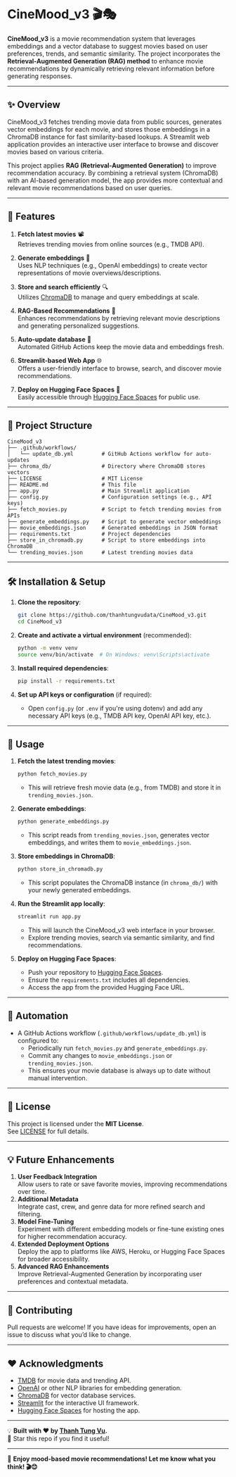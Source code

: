# CineMood_v3 🎬🎭

**CineMood_v3** is a movie recommendation system that leverages embeddings and a vector database to suggest movies based on user preferences, trends, and semantic similarity. The project incorporates the **Retrieval-Augmented Generation (RAG) method** to enhance movie recommendations by dynamically retrieving relevant information before generating responses.

---

## ✨ Overview
CineMood_v3 fetches trending movie data from public sources, generates vector embeddings for each movie, and stores those embeddings in a ChromaDB instance for fast similarity-based lookups. A Streamlit web application provides an interactive user interface to browse and discover movies based on various criteria.

This project applies **RAG (Retrieval-Augmented Generation)** to improve recommendation accuracy. By combining a retrieval system (ChromaDB) with an AI-based generation model, the app provides more contextual and relevant movie recommendations based on user queries.

---

## 🚀 Features
1. **Fetch latest movies** 📽️  
   Retrieves trending movies from online sources (e.g., TMDB API).

2. **Generate embeddings** 🧠  
   Uses NLP techniques (e.g., OpenAI embeddings) to create vector representations of movie overviews/descriptions.

3. **Store and search efficiently** 🔍  
   Utilizes [ChromaDB](https://docs.trychroma.com/) to manage and query embeddings at scale.

4. **RAG-Based Recommendations** 🔗  
   Enhances recommendations by retrieving relevant movie descriptions and generating personalized suggestions.

5. **Auto-update database** 🔄  
   Automated GitHub Actions keep the movie data and embeddings fresh.

6. **Streamlit-based Web App** 🌐  
   Offers a user-friendly interface to browse, search, and discover movie recommendations.

7. **Deploy on Hugging Face Spaces** 🚀  
   Easily accessible through [Hugging Face Spaces](https://huggingface.co/spaces/) for public use.

---

## 📂 Project Structure
```
CineMood_v3
├── .github/workflows/
│   └── update_db.yml         # GitHub Actions workflow for auto-updates
├── chroma_db/                # Directory where ChromaDB stores vectors
├── LICENSE                   # MIT License
├── README.md                 # This file
├── app.py                    # Main Streamlit application
├── config.py                 # Configuration settings (e.g., API keys)
├── fetch_movies.py           # Script to fetch trending movies from APIs
├── generate_embeddings.py    # Script to generate vector embeddings
├── movie_embeddings.json     # Generated embeddings in JSON format
├── requirements.txt          # Project dependencies
├── store_in_chromadb.py      # Script to store embeddings into ChromaDB
└── trending_movies.json      # Latest trending movies data
```

---

## 🛠 Installation & Setup

1. **Clone the repository**:
   ```bash
   git clone https://github.com/thanhtungvudata/CineMood_v3.git
   cd CineMood_v3
   ```

2. **Create and activate a virtual environment** (recommended):
   ```bash
   python -m venv venv
   source venv/bin/activate  # On Windows: venv\Scripts\activate
   ```

3. **Install required dependencies**:
   ```bash
   pip install -r requirements.txt
   ```

4. **Set up API keys or configuration** (if required):
   - Open `config.py` (or `.env` if you're using dotenv) and add any necessary API keys (e.g., TMDB API key, OpenAI API key, etc.).

---

## 🏃 Usage

1. **Fetch the latest trending movies**:
   ```bash
   python fetch_movies.py
   ```
   - This will retrieve fresh movie data (e.g., from TMDB) and store it in `trending_movies.json`.

2. **Generate embeddings**:
   ```bash
   python generate_embeddings.py
   ```
   - This script reads from `trending_movies.json`, generates vector embeddings, and writes them to `movie_embeddings.json`.

3. **Store embeddings in ChromaDB**:
   ```bash
   python store_in_chromadb.py
   ```
   - This script populates the ChromaDB instance (in `chroma_db/`) with your newly generated embeddings.

4. **Run the Streamlit app locally**:
   ```bash
   streamlit run app.py
   ```
   - This will launch the CineMood_v3 web interface in your browser.  
   - Explore trending movies, search via semantic similarity, and find recommendations.

5. **Deploy on Hugging Face Spaces**:
   - Push your repository to [Hugging Face Spaces](https://huggingface.co/spaces/).
   - Ensure the `requirements.txt` includes all dependencies.
   - Access the app from the provided Hugging Face URL.

---

## 🤖 Automation
- A GitHub Actions workflow (`.github/workflows/update_db.yml`) is configured to:
  - Periodically run `fetch_movies.py` and `generate_embeddings.py`.
  - Commit any changes to `movie_embeddings.json` or `trending_movies.json`.
  - This ensures your movie database is always up to date without manual intervention.

---

## 📜 License
This project is licensed under the **MIT License**.  
See [LICENSE](LICENSE) for full details.

---

## 💡 Future Enhancements
1. **User Feedback Integration**  
   Allow users to rate or save favorite movies, improving recommendations over time.
2. **Additional Metadata**  
   Integrate cast, crew, and genre data for more refined search and filtering.
3. **Model Fine-Tuning**  
   Experiment with different embedding models or fine-tune existing ones for higher recommendation accuracy.
4. **Extended Deployment Options**  
   Deploy the app to platforms like AWS, Heroku, or Hugging Face Spaces for broader accessibility.
5. **Advanced RAG Enhancements**  
   Improve Retrieval-Augmented Generation by incorporating user preferences and contextual metadata.

---

## 🙌 Contributing
Pull requests are welcome! If you have ideas for improvements, open an issue to discuss what you’d like to change.

---

## ❤️ Acknowledgments
- [TMDB](https://www.themoviedb.org/) for movie data and trending API.
- [OpenAI](https://platform.openai.com/) or other NLP libraries for embedding generation.
- [ChromaDB](https://docs.trychroma.com/) for vector database services.
- [Streamlit](https://streamlit.io/) for the interactive UI framework.
- [Hugging Face Spaces](https://huggingface.co/spaces/) for hosting the app.

---

💡 **Built with ❤️ by [Thanh Tung Vu](https://thanhtungvudata.github.io/).**  
🌟 Star this repo if you find it useful!

---

🚀 **Enjoy mood-based movie recommendations! Let me know what you think! 🎬😊**

